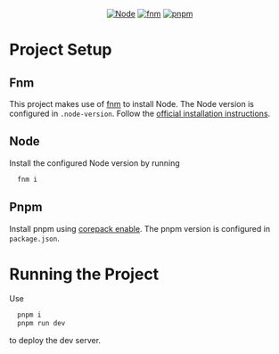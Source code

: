 <div align="center">
<!-- INFO: The empty line is required for center to work.-->

[![Node](https://img.shields.io/badge/22.13.1-green?style=for-the-badge&logo=nodedotjs&logoColor=green&labelColor=grey)](https://nodejs.org/en)
[![fnm](https://img.shields.io/badge/fnm-white?style=for-the-badge&logo=rocket)](https://github.com/Schniz/fnm)
[![pnpm](https://img.shields.io/badge/10.0.0-gray?style=for-the-badge&logo=pnpm)](https://pnpm.io/)
</div>

# Project Setup

## Fnm
This project makes use of [fnm](https://github.com/Schniz/fnm) to install Node.
The Node version is configured in `.node-version`.
Follow the [official installation instructions](https://github.com/Schniz/fnm/blob/master/README.md#installation).

## Node
Install the configured Node version by running
```bash 
  fnm i 
```

## Pnpm
Install pnpm using [corepack enable](https://github.com/nodejs/corepack/blob/main/README.md#default-installs).
The pnpm version is configured in `package.json`.

# Running the Project
Use
```bash
  pnpm i
  pnpm run dev
``` 
to deploy the dev server.